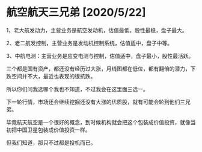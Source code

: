 # 航空航天三兄弟 [2020/5/22]
[url]: (https://t.zsxq.com/nQbQb2n)

1、老大航发动力，主营业务是航空发动机，估值最低，股性最稳，盘子最大。

2、老二航发控制，主营业务是发动机控制系统，估值适中，盘子中等。

3、中航电测：主营业务是应变电测与控制，估值适中，盘子最小，股性最活跃。

三个都是国有资产，都还没有经历过大涨，月线图都在低位，都有翻倍的潜力，下跌空间并不大，最近也表现的很抗跌。

所以你们问我选哪个我也不知道，不过我会在这里面三选一。

下一轮行情，市场还会继续挖掘还没有大涨的优质股，就有可能会轮到他们三兄弟。

毕竟航天航空是一个很好的概念，到时候机构就会把这个包装成价值投资，就像当初把中国卫星包装成价值投资一样。

但我们知道，那只不过都是投机而已。